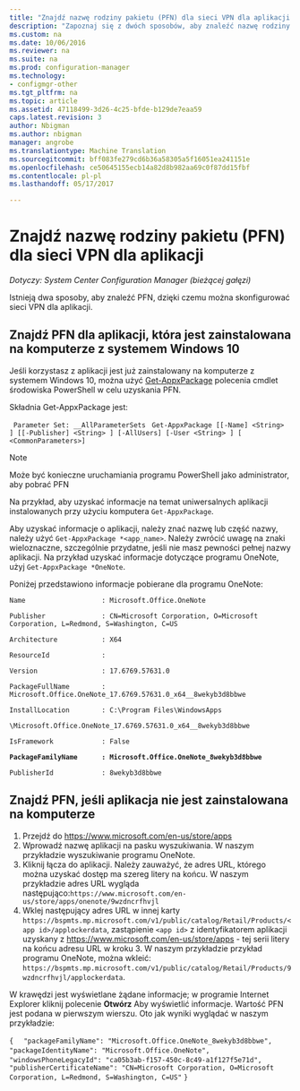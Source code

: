 ```yaml
---
title: "Znajdź nazwę rodziny pakietu (PFN) dla sieci VPN dla aplikacji | Dokumentacja firmy Microsoft"
description: "Zapoznaj się z dwóch sposobów, aby znaleźć nazwę rodziny pakietu, dzięki czemu można skonfigurować sieci VPN dla aplikacji."
ms.custom: na
ms.date: 10/06/2016
ms.reviewer: na
ms.suite: na
ms.prod: configuration-manager
ms.technology:
- configmgr-other
ms.tgt_pltfrm: na
ms.topic: article
ms.assetid: 47118499-3d26-4c25-bfde-b129de7eaa59
caps.latest.revision: 3
author: Nbigman
ms.author: nbigman
manager: angrobe
ms.translationtype: Machine Translation
ms.sourcegitcommit: bff083fe279cd6b36a58305a5f16051ea241151e
ms.openlocfilehash: ce50645155ecb14a82d8b982aa69c0f87dd15fbf
ms.contentlocale: pl-pl
ms.lasthandoff: 05/17/2017

---
```

# <a name="find-a-package-family-name-pfn-for-per-app-vpn"></a>Znajdź nazwę rodziny pakietu (PFN) dla sieci VPN dla aplikacji

*Dotyczy: System Center Configuration Manager (bieżącej gałęzi)*


Istnieją dwa sposoby, aby znaleźć PFN, dzięki czemu można skonfigurować sieci VPN dla aplikacji.

## <a name="find-a-pfn-for-an-app-thats-installed-on-a-windows-10-computer"></a>Znajdź PFN dla aplikacji, która jest zainstalowana na komputerze z systemem Windows 10

Jeśli korzystasz z aplikacji jest już zainstalowany na komputerze z systemem Windows 10, można użyć [Get-AppxPackage](https://technet.microsoft.com/library/hh856044.aspx) polecenia cmdlet środowiska PowerShell w celu uzyskania PFN.

Składnia Get-AppxPackage jest:

` Parameter Set: __AllParameterSets`
` Get-AppxPackage [[-Name] <String> ] [[-Publisher] <String> ] [-AllUsers] [-User <String> ] [ <CommonParameters>]`

> [!NOTE]
> Może być konieczne uruchamiania programu PowerShell jako administrator, aby pobrać PFN

Na przykład, aby uzyskać informacje na temat uniwersalnych aplikacji instalowanych przy użyciu komputera `Get-AppxPackage`.

Aby uzyskać informacje o aplikacji, należy znać nazwę lub część nazwy, należy użyć `Get-AppxPackage *<app_name>`. Należy zwrócić uwagę na znaki wieloznaczne, szczególnie przydatne, jeśli nie masz pewności pełnej nazwy aplikacji. Na przykład uzyskać informacje dotyczące programu OneNote, użyj `Get-AppxPackage *OneNote`.


Poniżej przedstawiono informacje pobierane dla programu OneNote:

`Name                   : Microsoft.Office.OneNote`

`Publisher              : CN=Microsoft Corporation, O=Microsoft Corporation, L=Redmond, S=Washington, C=US`

`Architecture           : X64`

`ResourceId             :`

`Version                : 17.6769.57631.0`

`PackageFullName        : Microsoft.Office.OneNote_17.6769.57631.0_x64__8wekyb3d8bbwe`

`InstallLocation        : C:\Program Files\WindowsApps`

`\Microsoft.Office.OneNote_17.6769.57631.0_x64__8wekyb3d8bbwe`

`IsFramework            : False`

**`PackageFamilyName      : Microsoft.Office.OneNote_8wekyb3d8bbwe`**

`PublisherId            : 8wekyb3d8bbwe`



## <a name="find-a-pfn-if-the-app-is-not-installed-on-a-computer"></a>Znajdź PFN, jeśli aplikacja nie jest zainstalowana na komputerze

1.    Przejdź do https://www.microsoft.com/en-us/store/apps
2.    Wprowadź nazwę aplikacji na pasku wyszukiwania. W naszym przykładzie wyszukiwanie programu OneNote.
3.    Kliknij łącza do aplikacji. Należy zauważyć, że adres URL, którego można uzyskać dostęp ma szereg litery na końcu. W naszym przykładzie adres URL wygląda następująco:`https://www.microsoft.com/en-us/store/apps/onenote/9wzdncrfhvjl`
4.    Wklej następujący adres URL w innej karty `https://bspmts.mp.microsoft.com/v1/public/catalog/Retail/Products/<app id>/applockerdata`, zastąpienie `<app id>` z identyfikatorem aplikacji uzyskany z https://www.microsoft.com/en-us/store/apps - tej serii litery na końcu adresu URL w kroku 3. W naszym przykładzie przykład programu OneNote, można wkleić: `https://bspmts.mp.microsoft.com/v1/public/catalog/Retail/Products/9wzdncrfhvjl/applockerdata`.

W krawędzi jest wyświetlane żądane informacje; w programie Internet Explorer kliknij polecenie **Otwórz** Aby wyświetlić informacje. Wartość PFN jest podana w pierwszym wierszu. Oto jak wyniki wyglądać w naszym przykładzie:


`{`
`  "packageFamilyName": "Microsoft.Office.OneNote_8wekyb3d8bbwe",`
`  "packageIdentityName": "Microsoft.Office.OneNote",`
`  "windowsPhoneLegacyId": "ca05b3ab-f157-450c-8c49-a1f127f5e71d",`
`  "publisherCertificateName": "CN=Microsoft Corporation, O=Microsoft Corporation, L=Redmond, S=Washington, C=US"`
`}`

